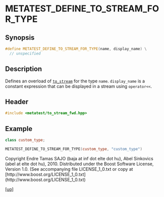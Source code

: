 # METATEST_DEFINE_TO_STREAM_FOR_TYPE

## Synopsis

```cpp
#define METATEST_DEFINE_TO_STREAM_FOR_TYPE(name, display_name) \
  // unspecified
```

## Description

Defines an overload of [`to_stream`](to_stream.html) for the type `name`.
`display_name` is a constant expression that can be displayed in a stream
using `operator<<`.

## Header

```cpp
#include <metatest/to_stream_fwd.hpp>
```

## Example

```cpp
class custom_type;

METATEST_DEFINE_TO_STREAM_FOR_TYPE(custom_type, "custom_type")
```

<p class="copyright">
Copyright Endre Tamas SAJO (baja at inf dot elte dot hu),
Abel Sinkovics (abel at elte dot hu), 2010.
Distributed under the Boost Software License, Version 1.0.
(See accompanying file LICENSE_1_0.txt or copy at
[http://www.boost.org/LICENSE_1_0.txt](http://www.boost.org/LICENSE_1_0.txt)
</p>

[[up]](index.html)





